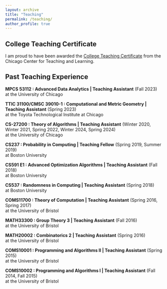 ```yaml
---
layout: archive
title: "Teaching"
permalink: /teaching/
author_profile: true
---
```



## College Teaching Certificate
I am proud to have been awarded the [College Teaching Certificate](https://teaching.uchicago.edu/programs/college-teaching-certificate-program) from the Chicago Center for Teaching and Learning.

## Past Teaching Experience
**MPCS 53112 : Advanced Data Analytics | Teaching Assistant** (Fall 2023)<br>
 at the University of Chicago<br>

**TTIC 31100/CMSC 39010-1 : Computational and Metric Geometry | Teaching Assistant** (Spring 2023)<br>
 at the Toyota Technological Institute at Chicago<br>

**CS-27200 : Theory of Algorithms | Teaching Assistant** (Winter 2020, Winter 2021, Spring 2022, Winter 2024, Spring 2024)<br>
 at the University of Chicago<br>

**CS237 : Probability in Computing | Teaching Fellow** (Spring 2019, Summer 2019)<br>
 at Boston University<br>

**CS591 E1 : Advanced Optimization Algorithms | Teaching Assistant** (Fall 2018)<br>
 at Boston University<br>

**CS537 : Randomness in Computing | Teaching Assistant** (Spring 2018)<br>
 at Boston University<br>

**COMS11700 : Theory of Computation | Teaching Assistant** (Spring 2016, Spring 2017)<br>
 at the University of Bristol<br>

**MATH33300 : Group Theory 3 | Teaching Assistant** (Fall 2016)<br>
 at the University of Bristol<br>

**MATH20002 : Combinatorics 2 | Teaching Assistant** (Spring 2016)<br>
 at the University of Bristol<br>

**COMS10001 : Programming and Algorithms II | Teaching Assistant** (Spring 2015)<br>
 at the University of Bristol<br>

**COMS10002 : Programming and Algorithms I | Teaching Assistant** (Fall 2014, Fall 2015)<br>
 at the University of Bristol<br>
